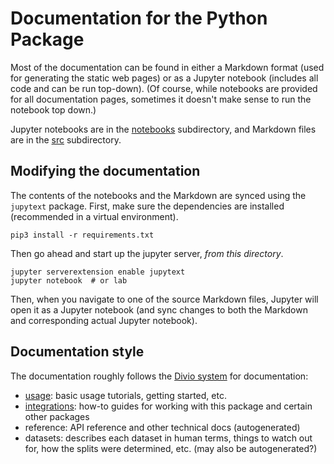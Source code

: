 # Documentation for the Python Package

Most of the documentation can be found in either a Markdown format (used for generating the static web pages) or as a Jupyter notebook (includes all code and can be run top-down). (Of course, while notebooks are provided for all documentation pages, sometimes it doesn't make sense to run the notebook top down.)

Jupyter notebooks are in the [notebooks](notebooks) subdirectory, and Markdown files are in the [src](src) subdirectory.

## Modifying the documentation

The contents of the notebooks and the Markdown are synced using the `jupytext` package. First, make sure the dependencies are installed (recommended in a virtual environment).
```shell
pip3 install -r requirements.txt
```

Then go ahead and start up the jupyter server, *from this directory*.
```shell
jupyter serverextension enable jupytext
jupyter notebook  # or lab
```

Then, when you navigate to one of the source Markdown files, Jupyter will open it as a Jupyter notebook (and sync changes to both the Markdown and corresponding actual Jupyter notebook).

## Documentation style

The documentation roughly follows the [Divio system](https://documentation.divio.com/) for documentation:
- [usage](src/usage): basic usage tutorials, getting started, etc.
- [integrations](src/integrations): how-to guides for working with this package and certain other packages
- reference: API reference and other technical docs (autogenerated)
- datasets: describes each dataset in human terms, things to watch out for, how the splits were determined, etc. (may also be autogenerated?)

